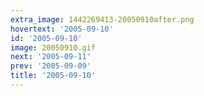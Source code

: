 ```yaml
---
extra_image: 1442269413-20050910after.png
hovertext: '2005-09-10'
id: '2005-09-10'
image: 20050910.gif
next: '2005-09-11'
prev: '2005-09-09'
title: '2005-09-10'
---
```

